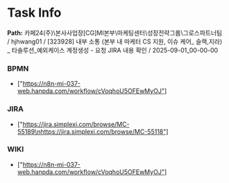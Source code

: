 # Task Info

**Path:** 카페24(주)\본사사업장\[CG]MI본부\마케팅센터\성장전략그룹\그로스파트너팀 / hjhwang01 / [323928] 내부 소통 (본부 내 마케터 CS 지원, 이슈 케어_ 슬랙,지라) _ 타솔루션_예외케이스 계정생성 - 요청 JIRA 내용 확인 / 2025-09-01_00-00-00

### BPMN
- ["https://n8n-mi-037-web.hanpda.com/workflow/cVoqhoU5OFEwMyOJ"]

### JIRA
- ["https://jira.simplexi.com/browse/MC-55189\nhttps://jira.simplexi.com/browse/MC-55118"]

### WIKI
- ["https://n8n-mi-037-web.hanpda.com/workflow/cVoqhoU5OFEwMyOJ"]

